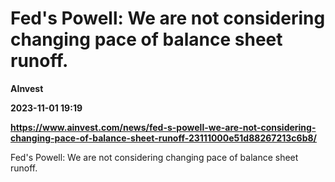 # Fed's Powell: We are not considering changing pace of balance sheet runoff.
**AInvest**

**2023-11-01 19:19**

**https://www.ainvest.com/news/fed-s-powell-we-are-not-considering-changing-pace-of-balance-sheet-runoff-23111000e51d88267213c6b8/**

Fed's Powell: We are not considering changing pace of balance sheet runoff.